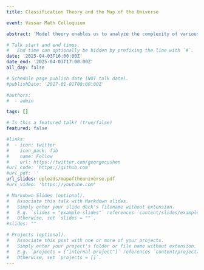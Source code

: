 ```yaml
---
title: Classification Theory and the Map of the Universe

event: Vassar Math Colloquium

abstract: 'Model theory enables us to analyze the complexity of various mathematical objects that are structurally very different, such as a graph with a group or a field with a topological space. In this talk we will discuss what it means for a mathematical object to be classifiable and some indicators of complexity that show when an object is not classifiable. We will also take a look at the model-theoretic "map of the universe," which is a means of visually organizing various types of mathematical objects according to model-theoretic degrees of complexity.'

# Talk start and end times.
#   End time can optionally be hidden by prefixing the line with `#`.
date: '2025-04-03T16:00:00Z'
date_end: '2025-04-03T17:00:00Z'
all_day: false

# Schedule page publish date (NOT talk date).
#publishDate: '2017-01-01T00:00:00Z'

#authors:
#  - admin

tags: []

# Is this a featured talk? (true/false)
featured: false

#links:
#  - icon: twitter
#    icon_pack: fab
#    name: Follow
#    url: https://twitter.com/georgecushen
#url_code: 'https://github.com'
#url_pdf: ''
url_slides: uploads/mapoftheuniverse.pdf
#url_video: 'https://youtube.com'

# Markdown Slides (optional).
#   Associate this talk with Markdown slides.
#   Simply enter your slide deck's filename without extension.
#   E.g. `slides = "example-slides"` references `content/slides/example-slides.md`.
#   Otherwise, set `slides = ""`.
#slides: ""

# Projects (optional).
#   Associate this post with one or more of your projects.
#   Simply enter your project's folder or file name without extension.
#   E.g. `projects = ["internal-project"]` references `content/project/deep-learning/index.md`.
#   Otherwise, set `projects = []`.
---
```

